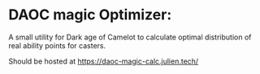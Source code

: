 # DAOC magic Optimizer:

A small utility for Dark age of Camelot to calculate optimal distribution of real ability points for casters.

Should be hosted at https://daoc-magic-calc.julien.tech/

